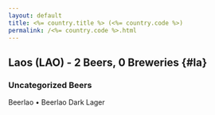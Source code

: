 ```yaml
---
layout: default
title: <%= country.title %> (<%= country.code %>)
permalink: /<%= country.code %>.html
---
```


## Laos (LAO) - 2 Beers, 0 Breweries {#la}



### Uncategorized Beers

Beerlao   • Beerlao Dark Lager  



 
